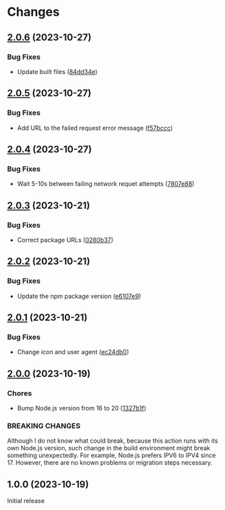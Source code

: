 # Changes

## [2.0.6](https://github.com/prantlf/delete-cache-action/compare/v2.0.5...v2.0.6) (2023-10-27)

### Bug Fixes

* Update built files ([84dd34e](https://github.com/prantlf/delete-cache-action/commit/84dd34eee8531715bbd275cdc42927b166db2a88))

## [2.0.5](https://github.com/prantlf/delete-cache-action/compare/v2.0.4...v2.0.5) (2023-10-27)

### Bug Fixes

* Add URL to the failed request error message ([f57bccc](https://github.com/prantlf/delete-cache-action/commit/f57bccc2260cd6ad20265e746038f064b2137e4b))

## [2.0.4](https://github.com/prantlf/delete-cache-action/compare/v2.0.3...v2.0.4) (2023-10-27)

### Bug Fixes

* Wait 5-10s between failing network requet attempts ([7807e88](https://github.com/prantlf/delete-cache-action/commit/7807e88325cd184e3634cf5ee6cf174501b64ac0))

## [2.0.3](https://github.com/prantlf/delete-cache-action/compare/v2.0.2...v2.0.3) (2023-10-21)

### Bug Fixes

* Correct package URLs ([0280b37](https://github.com/prantlf/delete-cache-action/commit/0280b37145e205cd5e4e352ad553376866684a97))

## [2.0.2](https://github.com/prantlf/delete-cache-action/compare/v2.0.1...v2.0.2) (2023-10-21)

### Bug Fixes

* Update the npm package version ([e6107e9](https://github.com/prantlf/delete-cache-action/commit/e6107e98a2c320b02ce873f93d38263c0a93f2a6))

## [2.0.1](https://github.com/prantlf/delete-cache-action/compare/v2.0.0...v2.0.1) (2023-10-21)

### Bug Fixes

* Change icon and user agent ([ec24db0](https://github.com/prantlf/delete-cache-action/commit/ec24db09f4ad4d468191075690c99b2d828c8bbb))

## [2.0.0](https://github.com/prantlf/delete-cache-action/compare/v1.0.0...v2.0.0) (2023-10-19)

### Chores

* Bump Node.js version from 16 to 20 ([1327b1f](https://github.com/prantlf/delete-cache-action/commit/1327b1fb7b1e6ac19d685fd30507849b0737ded0))

### BREAKING CHANGES

Although I do not know what could break, because this action
runs with its own Node.js version, such change in the build environment might
break something unexpectedly. For example, Node.js prefers IPV6 to IPV4 since
17. However, there are no known problems or migration steps necessary.

## 1.0.0 (2023-10-19)

Initial release
